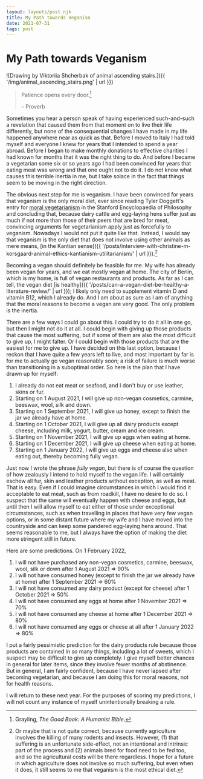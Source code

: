 ```yaml
---
layout: layouts/post.njk
title: My Path towards Veganism
date: 2021-07-31
tags: post
---
```


# My Path towards Veganism

![Drawing by Viktoriia Shcherbak of animal ascending stairs.]({{ '/img/animal_ascending_stairs.png' | url }})

> Patience opens every door.[^1]
>
> – Proverb

Sometimes you hear a person speak of having experienced such-and-such a revelation that caused them from that moment on to live their life differently, but none of the consequential changes I have made in my life happened anywhere near as quick as that. Before I moved to Italy I had told myself and everyone I knew for years that I intended to spend a year abroad. Before I began to make monthly donations to effective charities I had known for months that it was the right thing to do. And before I became a vegetarian some six or so years ago I had been convinced for years that eating meat was wrong and that one ought not to do it. I do not know what causes this terrible inertia in me, but I take solace in the fact that things seem to be moving in the right direction.

The obvious next step for me is veganism. I have been convinced for years that veganism is the only moral diet, ever since reading Tyler Doggett's entry for [moral vegetarianism](https://plato.stanford.edu/entries/vegetarianism/) in the Stanford Encyclopaedia of Philosophy and concluding that, because dairy cattle and egg-laying hens suffer just as much if not more than those of their peers that are bred for meat, convincing arguments for vegetarianism apply just as forcefully to veganism. Nowadays I would not put it quite like that. Instead, I would say that veganism is the only diet that does not involve using other animals as mere means, [in the Kantian sense]({{ '/posts/interview-with-christine-m-korsgaard-animal-ethics-kantianism-utilitarianism/' | url }}).[^2]

Becoming a vegan should definitely be feasible for me. My wife has already been vegan for years, and we eat mostly vegan at home. The city of Berlin, which is my home, is full of vegan restaurants and products. As far as I can tell, the vegan diet [is healthy]({{ '/posts/can-a-vegan-diet-be-healthy-a-literature-review/' | url }}); I likely only need to supplement vitamin D and vitamin B12, which I already do. And I am about as sure as I am of anything that the moral reasons to become a vegan are very good. The only problem is the inertia.

There are a few ways I could go about this. I could try to do it all in one go, but then I might not do it at all. I could begin with giving up those products that cause the most suffering, but if some of them are also the most difficult to give up, I might falter. Or I could begin with those products that are the easiest for me to give up. I have decided on this last option, because I reckon that I have quite a few years left to live, and most important by far is for me to actually go vegan reasonably soon; a risk of failure is much worse than transitioning in a suboptimal order. So here is the plan that I have drawn up for myself:

1. I already do not eat meat or seafood, and I don't buy or use leather, skins or fur.
2. Starting on 1 August 2021, I will give up non-vegan cosmetics, carmine, beeswax, wool, silk and down.
3. Starting on 1 September 2021, I will give up honey, except to finish the jar we already have at home.
4. Starting on 1 October 2021, I will give up all dairy products except cheese, including milk, yogurt, butter, cream and ice cream.
5. Starting on 1 November 2021, I will give up eggs when eating at home.
6. Starting on 1 December 2021, I will give up cheese when eating at home.
7. Starting on 1 January 2022, I will give up eggs and cheese also when eating out, thereby becoming fully vegan.

Just now I wrote the phrase _fully vegan_, but there is of course the question of how zealously I intend to hold myself to the vegan life. I will certainly eschew all fur, skin and leather products without exception, as well as meat. That is easy. Even if I could imagine circumstances in which I would find it acceptable to eat meat, such as from roadkill, I have no desire to do so. I suspect that the same will eventually happen with cheese and eggs, but until then I will allow myself to eat either of those under exceptional circumstances, such as when travelling in places that have very few vegan options, or in some distant future where my wife and I have moved into the countryside and can keep some pandered egg-laying hens around. That seems reasonable to me, but I always have the option of making the diet more stringent still in future.

Here are some predictions. On 1 February 2022,

1. I will not have purchased any non-vegan cosmetics, carmine, beeswax, wool, silk or down after 1 August 2021 ⇒ 90%
2. I will not have consumed honey (except to finish the jar we already have at home) after 1 September 2021 ⇒ 60%
3. I will not have consumed any dairy product (except for cheese) after 1 October 2021 ⇒ 50%
4. I will not have consumed any eggs at home after 1 November 2021 ⇒ 70%
5. I will not have consumed any cheese at home after 1 December 2021 ⇒ 80%
6. I will not have consumed any eggs or cheese at all after 1 January 2022 ⇒ 80%

I put a fairly pessimistic prediction for the dairy products rule because those products are contained in so many things, including a lot of sweets, which I suspect may be difficult to give up completely. I give myself better chances in general for later items, since they involve fewer months of abstinence. But in general, I am fairly confident, because I have never lapsed after becoming vegetarian, and because I am doing this for moral reasons, not for health reasons.

I will return to these next year. For the purposes of scoring my predictions, I will not count any instance of myself unintentionally breaking a rule.

[^1]: Grayling, _The Good Book: A Humanist Bible_.
[^2]: Or maybe that is not quite correct, because currently agriculture involves the killing of many rodents and insects. However, (1) that suffering is an unfortunate side-effect, not an intentional and intrinsic part of the process and (2) animals bred for food need to be fed too, and so the agricultural costs will be there regardless. I hope for a future in which agriculture does not involve so much suffering, but even when it does, it still seems to me that veganism is the most ethical diet.
